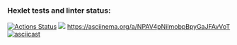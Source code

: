 ### Hexlet tests and linter status:
[![Actions Status](https://github.com/DimoonNazarov/python-project-49/actions/workflows/hexlet-check.yml/badge.svg)](https://github.com/DimoonNazarov/python-project-49/actions)
<a href="https://codeclimate.com/github/DimoonNazarov/python-project-49/maintainability"><img src="https://api.codeclimate.com/v1/badges/d35f755e152aade4d1fc/maintainability" /></a>
https://asciinema.org/a/NPAV4pNiImobpBpyGaJFAvVoT
[![asciicast](https://asciinema.org/a/NPAV4pNiImobpBpyGaJFAvVoT.svg)](https://asciinema.org/a/NPAV4pNiImobpBpyGaJFAvVoT)

